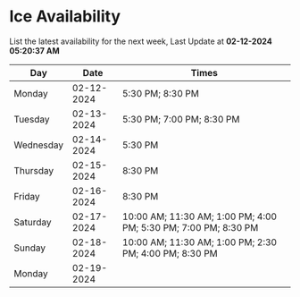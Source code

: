 # Ice Availability

List the latest availability for the next week, Last Update at **02-12-2024 05:20:37 AM**

| Day         | Date        | Times       |
| ----------- | ----------- | ----------- |
|Monday|02-12-2024|5:30 PM; 8:30 PM|
|Tuesday|02-13-2024|5:30 PM; 7:00 PM; 8:30 PM|
|Wednesday|02-14-2024|5:30 PM|
|Thursday|02-15-2024|8:30 PM|
|Friday|02-16-2024|8:30 PM|
|Saturday|02-17-2024|10:00 AM; 11:30 AM; 1:00 PM; 4:00 PM; 5:30 PM; 7:00 PM; 8:30 PM|
|Sunday|02-18-2024|10:00 AM; 11:30 AM; 1:00 PM; 2:30 PM; 4:00 PM; 8:30 PM|
|Monday|02-19-2024||
